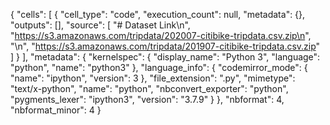 {
 "cells": [
  {
   "cell_type": "code",
   "execution_count": null,
   "metadata": {},
   "outputs": [],
   "source": [
    "# Dataset Link\n",
    "https://s3.amazonaws.com/tripdata/202007-citibike-tripdata.csv.zip\n",
    "\n",
    "https://s3.amazonaws.com/tripdata/201907-citibike-tripdata.csv.zip"
   ]
  }
 ],
 "metadata": {
  "kernelspec": {
   "display_name": "Python 3",
   "language": "python",
   "name": "python3"
  },
  "language_info": {
   "codemirror_mode": {
    "name": "ipython",
    "version": 3
   },
   "file_extension": ".py",
   "mimetype": "text/x-python",
   "name": "python",
   "nbconvert_exporter": "python",
   "pygments_lexer": "ipython3",
   "version": "3.7.9"
  }
 },
 "nbformat": 4,
 "nbformat_minor": 4
}
